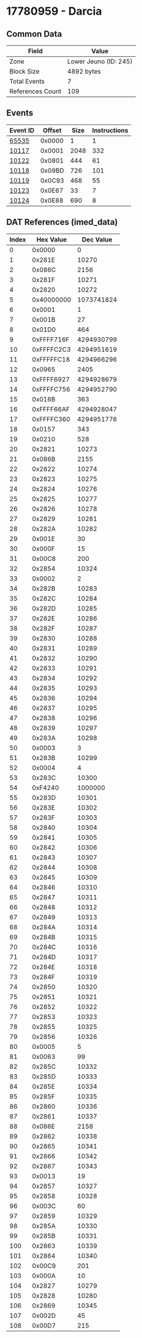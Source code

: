 # 17780959 - Darcia

## Common Data

| Field            | Value                 |
|------------------|-----------------------|
| Zone             | Lower Jeuno (ID: 245) |
| Block Size       | 4892 bytes            |
| Total Events     | 7                     |
| References Count | 109                   |

## Events

| Event ID            | Offset   |   Size |   Instructions |
|---------------------|----------|--------|----------------|
| [65535](./65535.md) | 0x0000   |      1 |              1 |
| [10117](./10117.md) | 0x0001   |   2048 |            332 |
| [10122](./10122.md) | 0x0801   |    444 |             61 |
| [10118](./10118.md) | 0x09BD   |    726 |            101 |
| [10119](./10119.md) | 0x0C93   |    468 |             55 |
| [10123](./10123.md) | 0x0E67   |     33 |              7 |
| [10124](./10124.md) | 0x0E88   |    690 |              8 |

## DAT References (imed_data)

|   Index | Hex Value   |   Dec Value |
|---------|-------------|-------------|
|       0 | 0x0000      |           0 |
|       1 | 0x281E      |       10270 |
|       2 | 0x086C      |        2156 |
|       3 | 0x281F      |       10271 |
|       4 | 0x2820      |       10272 |
|       5 | 0x40000000  |  1073741824 |
|       6 | 0x0001      |           1 |
|       7 | 0x001B      |          27 |
|       8 | 0x01D0      |         464 |
|       9 | 0xFFFF716F  |  4294930799 |
|      10 | 0xFFFFC2C3  |  4294951619 |
|      11 | 0xFFFFFC18  |  4294966296 |
|      12 | 0x0965      |        2405 |
|      13 | 0xFFFF6927  |  4294928679 |
|      14 | 0xFFFFC756  |  4294952790 |
|      15 | 0x016B      |         363 |
|      16 | 0xFFFF66AF  |  4294928047 |
|      17 | 0xFFFFC360  |  4294951776 |
|      18 | 0x0157      |         343 |
|      19 | 0x0210      |         528 |
|      20 | 0x2821      |       10273 |
|      21 | 0x086B      |        2155 |
|      22 | 0x2822      |       10274 |
|      23 | 0x2823      |       10275 |
|      24 | 0x2824      |       10276 |
|      25 | 0x2825      |       10277 |
|      26 | 0x2826      |       10278 |
|      27 | 0x2829      |       10281 |
|      28 | 0x282A      |       10282 |
|      29 | 0x001E      |          30 |
|      30 | 0x000F      |          15 |
|      31 | 0x00C8      |         200 |
|      32 | 0x2854      |       10324 |
|      33 | 0x0002      |           2 |
|      34 | 0x282B      |       10283 |
|      35 | 0x282C      |       10284 |
|      36 | 0x282D      |       10285 |
|      37 | 0x282E      |       10286 |
|      38 | 0x282F      |       10287 |
|      39 | 0x2830      |       10288 |
|      40 | 0x2831      |       10289 |
|      41 | 0x2832      |       10290 |
|      42 | 0x2833      |       10291 |
|      43 | 0x2834      |       10292 |
|      44 | 0x2835      |       10293 |
|      45 | 0x2836      |       10294 |
|      46 | 0x2837      |       10295 |
|      47 | 0x2838      |       10296 |
|      48 | 0x2839      |       10297 |
|      49 | 0x283A      |       10298 |
|      50 | 0x0003      |           3 |
|      51 | 0x283B      |       10299 |
|      52 | 0x0004      |           4 |
|      53 | 0x283C      |       10300 |
|      54 | 0xF4240     |     1000000 |
|      55 | 0x283D      |       10301 |
|      56 | 0x283E      |       10302 |
|      57 | 0x283F      |       10303 |
|      58 | 0x2840      |       10304 |
|      59 | 0x2841      |       10305 |
|      60 | 0x2842      |       10306 |
|      61 | 0x2843      |       10307 |
|      62 | 0x2844      |       10308 |
|      63 | 0x2845      |       10309 |
|      64 | 0x2846      |       10310 |
|      65 | 0x2847      |       10311 |
|      66 | 0x2848      |       10312 |
|      67 | 0x2849      |       10313 |
|      68 | 0x284A      |       10314 |
|      69 | 0x284B      |       10315 |
|      70 | 0x284C      |       10316 |
|      71 | 0x284D      |       10317 |
|      72 | 0x284E      |       10318 |
|      73 | 0x284F      |       10319 |
|      74 | 0x2850      |       10320 |
|      75 | 0x2851      |       10321 |
|      76 | 0x2852      |       10322 |
|      77 | 0x2853      |       10323 |
|      78 | 0x2855      |       10325 |
|      79 | 0x2856      |       10326 |
|      80 | 0x0005      |           5 |
|      81 | 0x0063      |          99 |
|      82 | 0x285C      |       10332 |
|      83 | 0x285D      |       10333 |
|      84 | 0x285E      |       10334 |
|      85 | 0x285F      |       10335 |
|      86 | 0x2860      |       10336 |
|      87 | 0x2861      |       10337 |
|      88 | 0x086E      |        2158 |
|      89 | 0x2862      |       10338 |
|      90 | 0x2865      |       10341 |
|      91 | 0x2866      |       10342 |
|      92 | 0x2867      |       10343 |
|      93 | 0x0013      |          19 |
|      94 | 0x2857      |       10327 |
|      95 | 0x2858      |       10328 |
|      96 | 0x003C      |          60 |
|      97 | 0x2859      |       10329 |
|      98 | 0x285A      |       10330 |
|      99 | 0x285B      |       10331 |
|     100 | 0x2863      |       10339 |
|     101 | 0x2864      |       10340 |
|     102 | 0x00C9      |         201 |
|     103 | 0x000A      |          10 |
|     104 | 0x2827      |       10279 |
|     105 | 0x2828      |       10280 |
|     106 | 0x2869      |       10345 |
|     107 | 0x002D      |          45 |
|     108 | 0x00D7      |         215 |
